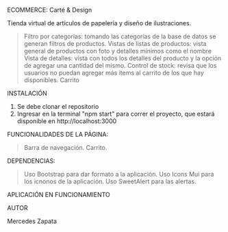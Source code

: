 ECOMMERCE: Carté & Design

Tienda virtual de artículos de papelería y diseño de ilustraciones.

> Filtro por categorías: tomando las categorías de la base de datos se generan filtros de productos.
> Vistas de listas de productos: vista general de productos con foto y detalles mínimos como el nombre
> Vista de detalles: vista con todos los detalles del producto y la opción de agregar una cantidad del mismo.
> Control de stock: revisa que los usuarios no puedan agregar más items al carrito de los que hay disponibles.
> Carrito

INSTALACIÓN

1. Se debe clonar el repositorio
2. Ingresar en la terminal "npm start" para correr el proyecto, que estará disponible en http://localhost:3000

FUNCIONALIDADES DE LA PÁGINA:

> Barra de navegación.
> Carrito.

DEPENDENCIAS:

> Uso Bootstrap para dar formato a la aplicación.
> Uso Icons Mui para los icnonos de la aplicación.
> Uso SweetAlert para las alertas.

APLICACIÓN EN FUNCIONAMIENTO

AUTOR

Mercedes Zapata 

